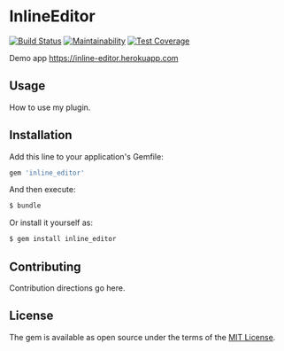 # InlineEditor
[![Build Status](https://travis-ci.com/ShevchukTania/inline_editor.svg?branch=master)](https://travis-ci.com/ShevchukTania/inline_editor)
[![Maintainability](https://api.codeclimate.com/v1/badges/a99a88d28ad37a79dbf6/maintainability)](https://codeclimate.com/github/codeclimate/codeclimate/maintainability)
[![Test Coverage](https://api.codeclimate.com/v1/badges/a99a88d28ad37a79dbf6/test_coverage)](https://codeclimate.com/github/codeclimate/codeclimate/test_coverage)

Demo app https://inline-editor.herokuapp.com

## Usage
How to use my plugin.

## Installation
Add this line to your application's Gemfile:

```ruby
gem 'inline_editor'
```

And then execute:
```bash
$ bundle
```

Or install it yourself as:
```bash
$ gem install inline_editor
```

## Contributing
Contribution directions go here.

## License
The gem is available as open source under the terms of the [MIT License](https://opensource.org/licenses/MIT).
